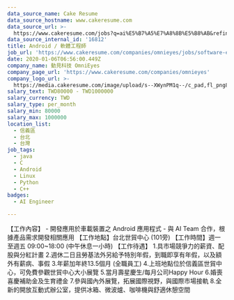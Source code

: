 ```yaml
---
data_source_name: Cake Resume
data_source_hostname: www.cakeresume.com
data_source_url: >-
  https://www.cakeresume.com/jobs?q=ai%E5%B7%A5%E7%A8%8B%E5%B8%AB&refinementList%5Blang_[…]y_type%5D=per_year&range%5Bsalary_range%5D%5Bmin%5D=1000000
data_source_internal_id: '16812'
title: Android / 軟體工程師
job_url: 'https://www.cakeresume.com/companies/omnieyes/jobs/software-engineer-fd8f72'
date: 2020-01-06T06:56:00.449Z
company_name: 動見科技 OmniEyes
company_page_url: 'https://www.cakeresume.com/companies/omnieyes'
company_logo_url: >-
  https://media.cakeresume.com/image/upload/s--XWynPM1q--/c_pad,fl_png8,h_200,w_200/v1615194351/cnooukbovmmzkplynmzg.png
salary_text: TWD80000 - TWD1000000
salary_currency: TWD
salary_type: per_month
salary_min: 80000
salary_max: 1000000
location_list:
  - 信義區
  - 台北
  - 台灣
job_tags:
  - java
  - C
  - Android
  - Linux
  - Python
  - C++
badges:
  - AI Engineer

---
```


【工作內容】 - 開發應用於車載裝置之 Android 應用程式 - 與 AI Team 合作，根據產品需求開發相關應用 【工作地點】台北世貿中心 (101旁) 【工作時間】週一至週五 09:00~18:00 (中午休息一小時) 【工作待遇】 1.具市場競爭力的薪資、配股與分紅計畫 2.週休二日且勞基法外另給予特別年假，到職即享有年假，以及額外有薪病、事假 3.年薪加年終13.5個月 (全職員工) 4.上班地點位於信義區世貿中心，可免費參觀世貿中心大小展覽 5.當月壽星慶生/每月公司Happy Hour 6.婚喪喜慶補助金及生育禮金 7.參與國內外展覽，拓展國際視野，與國際市場接軌 8.全新的開放互動式辦公室，提供冰箱、微波爐、咖啡機與舒適休憩空間